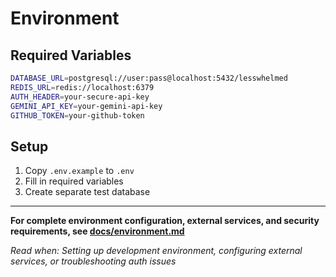 # Environment

## Required Variables
```bash
DATABASE_URL=postgresql://user:pass@localhost:5432/lesswhelmed
REDIS_URL=redis://localhost:6379
AUTH_HEADER=your-secure-api-key
GEMINI_API_KEY=your-gemini-api-key
GITHUB_TOKEN=your-github-token
```

## Setup
1. Copy `.env.example` to `.env`
2. Fill in required variables
3. Create separate test database

---

**For complete environment configuration, external services, and security requirements, see [docs/environment.md](docs/environment.md)**

*Read when: Setting up development environment, configuring external services, or troubleshooting auth issues*